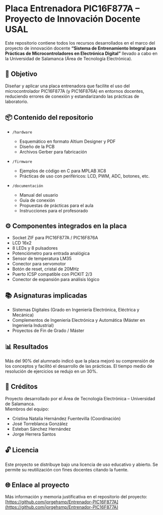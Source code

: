 # Placa Entrenadora PIC16F877A – Proyecto de Innovación Docente USAL

Este repositorio contiene todos los recursos desarrollados en el marco del proyecto de innovación docente **“Sistema de Entrenamiento Integral para Prácticas de Microcontroladores en Electrónica Digital”** llevado a cabo en la Universidad de Salamanca (Área de Tecnología Electrónica).

## 🧭 Objetivo

Diseñar y aplicar una placa entrenadora que facilite el uso del microcontrolador PIC16F877A (y PIC16F876A) en entornos docentes, reduciendo errores de conexión y estandarizando las prácticas de laboratorio.

## 📦 Contenido del repositorio

- `/hardware`  
  - Esquemático en formato Altium Designer y PDF  
  - Diseño de la PCB  
  - Archivos Gerber para fabricación

- `/firmware`  
  - Ejemplos de código en C para MPLAB XC8  
  - Prácticas de uso con periféricos: LCD, PWM, ADC, botones, etc.

- `/documentación`  
  - Manual del usuario  
  - Guía de conexión  
  - Propuestas de prácticas para el aula  
  - Instrucciones para el profesorado

## ⚙️ Componentes integrados en la placa

- Socket ZIF para PIC16F877A / PIC16F876A  
- LCD 16x2  
- 8 LEDs y 8 pulsadores  
- Potenciómetro para entrada analógica  
- Sensor de temperatura LM35  
- Conector para servomotor  
- Botón de reset, cristal de 20MHz  
- Puerto ICSP compatible con PICKIT 2/3  
- Conector de expansión para análisis lógico

## 📚 Asignaturas implicadas

- Sistemas Digitales (Grado en Ingeniería Electrónica, Eléctrica y Mecánica)
- Complementos de Ingeniería Electrónica y Automática (Máster en Ingeniería Industrial)
- Proyectos de Fin de Grado / Máster

## 📊 Resultados

Más del 90% del alumnado indicó que la placa mejoró su comprensión de los conceptos y facilitó el desarrollo de las prácticas. El tiempo medio de resolución de ejercicios se redujo en un 30%.

## 🤝 Créditos

Proyecto desarrollado por el Área de Tecnología Electrónica – Universidad de Salamanca.  
Miembros del equipo:
- Cristina Natalia Hernández Fuentevilla (Coordinación)
- José Torreblanca González
- Esteban Sánchez Hernández
- Jorge Herrera Santos

## 🔓 Licencia

Este proyecto se distribuye bajo una licencia de uso educativo y abierto. Se permite su reutilización con fines docentes citando la fuente.

## 🌐 Enlace al proyecto

Más información y memoria justificativa en el repositorio del proyecto:  
[https://github.com/jorgehsmp/Entrenador-PIC16F877A](https://github.com/jorgehsmp/Entrenador-PIC16F877A)
